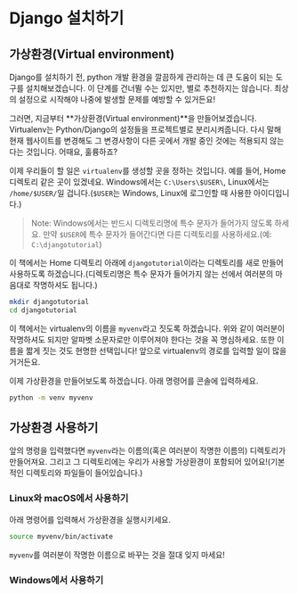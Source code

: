 # Django 설치하기

## 가상환경(Virtual environment)

Django를 설치하기 전, python 개발 환경을 깔끔하게 관리하는 데 큰 도움이 되는 도구를 설치해보겠습니다. 이 단계를 건너뛸 수는 있지만, 별로 추천하지는 않습니다. 최상의 설정으로 시작해야 나중에 발생할 문제를 예방할 수 있거든요!

그러면, 지금부터 **가상환경(Virtual environment)**을 만들어보겠습니다. Virtualenv는 Python/Django의 설정들을 프로젝트별로 분리시켜줍니다. 다시 말해 현재 웹사이트를 변경해도 그 변경사항이 다른 곳에서 개발 중인 것에는 적용되지 않는다는 것입니다. 어때요, 훌륭하죠?

이제 우리들이 할 일은 `virtualenv`를 생성할 곳을 정하는 것입니다. 예를 들어, Home 디렉토리 같은 곳이 있겠네요. Windows에서는 `C:\Users\$USER\`, Linux에서는 `/home/$USER/`일 겁니다.(`$USER`는 Windows, Linux에 로그인할 때 사용한 아이디입니다.)
> Note: Windows에서는 반드시 디렉토리명에 특수 문자가 들어가지 않도록 하세요. 만약 `$USER`에 특수 문자가 들어간다면 다른 디렉토리를 사용하세요.(예: `C:\djangotutorial`)

이 책에서는 Home 디렉토리 아래에 `djangotutorial`이라는 디렉토리를 새로 만들어 사용하도록 하겠습니다.(디렉토리명은 특수 문자가 들어가지 않는 선에서 여러분의 마음대로 작명하셔도 됩니다.)

``` bash
mkdir djangotutorial
cd djangotutorial
```

이 책에서는 virtualenv의 이름을 `myvenv`라고 짓도록 하겠습니다. 위와 같이 여러분이 작명하셔도 되지만 알파벳 소문자로만 이루어져야 한다는 것을 꼭 명심하세요. 또한 이름을 짧게 짓는 것도 현명한 선택입니다! 앞으로 virtualenv의 경로를 입력할 일이 많을 거거든요.

이제 가상환경을 만들어보도록 하겠습니다. 아래 명령어를 콘솔에 입력하세요.

``` bash
python -m venv myvenv
```

## 가상환경 사용하기

앞의 명령을 입력했다면 `myvenv`라는 이름의(혹은 여러분이 작명한 이름의) 디렉토리가 만들어져요. 그리고 그 디렉토리에는 우리가 사용할 가상환경이 포함되어 있어요!(기본적인 디렉토리와 파일들이 들어있습니다.)

### Linux와 macOS에서 사용하기

아래 명령어를 입력해서 가상환경을 실행시키세요.

``` bash
source myvenv/bin/activate
```

`myvenv`를 여러분이 작명한 이름으로 바꾸는 것을 절대 잊지 마세요!

### Windows에서 사용하기